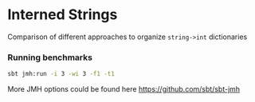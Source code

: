 # Interned Strings

Comparison of different approaches to organize `string->int` dictionaries 

### Running benchmarks
```bash
sbt jmh:run -i 3 -wi 3 -f1 -t1 
```
More JMH options could be found here https://github.com/sbt/sbt-jmh
